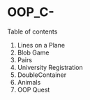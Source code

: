# OOP_C-
Table of contents
<ol>
<li>Lines on a Plane</li>
<li>Blob Game</li>
<li>Pairs</li>
<li>University Registration</li>
<li>DoubleContainer</li>
<li>Animals</li>
<li>OOP Quest</li>
</ol>
